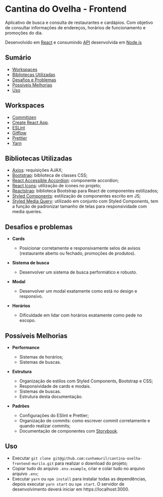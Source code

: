 # Cantina do Ovelha - Frontend

Aplicativo de busca e consulta de restaurantes e cardápios. Com objetivo de consultar informações de endereços, horários de funcionamento e promoções do dia.

Desenvolvido em [React](https://reactjs.org/) e consumindo [API](https://github.com/gabrielBFerreira/cantina-ovelha-backend/) desenvolvida em [Node.js](https://nodejs.org/)

## Sumário

- [Workspaces](#workspaces)
- [Bibliotecas Utilizadas](#bibliotecas-utilizadas)
- [Desafios e Problemas](#desafios-e-problemas)
- [Possíveis Melhorias](#possíveis-melhorias)
- [Uso](#uso)

## Workspaces

- [Commitizen](https://github.com/commitizen/cz-cli)
- [Create React App](https://github.com/facebook/create-react-app).
- [ESLint](https://eslint.org/)
- [Gitflow](https://github.com/nvie/gitflow)
- [Prettier](https://prettier.io/)
- [Yarn](https://yarnpkg.com/)

## Bibliotecas Utilizadas

- [Axios](https://github.com/axios/axios): requisições AJAX;
- [Bootstrap](https://getbootstrap.com/): biblioteca de classes CSS;
- [React Accessible Accordion](https://react-accessible-accordion.springload.co.nz/): componente accordion;
- [React Icons](https://react-icons.netlify.com/): utilização de ícones no projeto;
- [Reactstrap](https://reactstrap.github.io/): biblioteca Bootstrap para React de componentes estilizados;
- [Styled Components](https://styled-components.com/): estilização de componentes escrito em JS;
- [Styled Media Query](https://github.com/styled-components/styled-components): utilizado em conjunto com Styled Components, tem a função de padronizar tamanho de telas para responsividade com media queries.

## Desafios e problemas

- **Cards**

  - Posicionar corretamente e responsivamente selos de avisos (restaurante aberto ou fechado, promoções de produtos).

- **Sistema de busca**

  - Desenvolver um sistema de busca performático e robusto.

- **Modal**

  - Desenvolver um modal exatamente como está no design e responsivo.

- **Horários**
  - Dificuldade em lidar com horários exatamente como pede no escopo.

## Possíveis Melhorias

- **Performance**

  - Sistemas de horários;
  - Sistemas de buscas.

- **Estrutura**

  - Organização de estilos com Styled Components, Bootstrap e CSS;
  - Responsividade de cards e modais.
  - Sistemas de buscas.
  - Estrutura desta documentação.

- **Padrões**

  - Configurações do ESlint e Prettier;
  - Organização de commits: como escrever commit corretamente e quando realizar commits;
  - Documentação de componentes com [Storybook](https://storybook.js.org/).

## Uso

- Executar `git clone git@github.com:cunhamuril/cantina-ovelha-frontend-murilo.git` para realizar o download do projeto;
- Copiar tudo do arquivo `.env.example`, criar e colar tudo no arquivo arquivo `.env`;
- Executar `yarn` ou `npm install` para instalar todas as dependências, depois executar `yarn start` ou `npm start`. O servidor de desenvolvimento deverá iniciar em https://localhost:3000.
